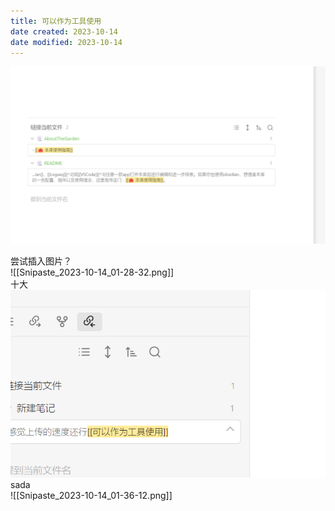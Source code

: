 ```yaml
---
title: 可以作为工具使用
date created: 2023-10-14
date modified: 2023-10-14
---
```

![gh](https://raw.githubusercontent.com/DJHsjtu/myImageHolder/main/16974621030007hx4ie.png)


尝试插入图片？  
![[Snipaste_2023-10-14_01-28-32.png]]  
十大  
![Snipaste_2023-10-14_01-36-12](/assets/Snipaste_2023-10-14_01-36-12.png)  
sada  
![[Snipaste_2023-10-14_01-36-12.png]]
